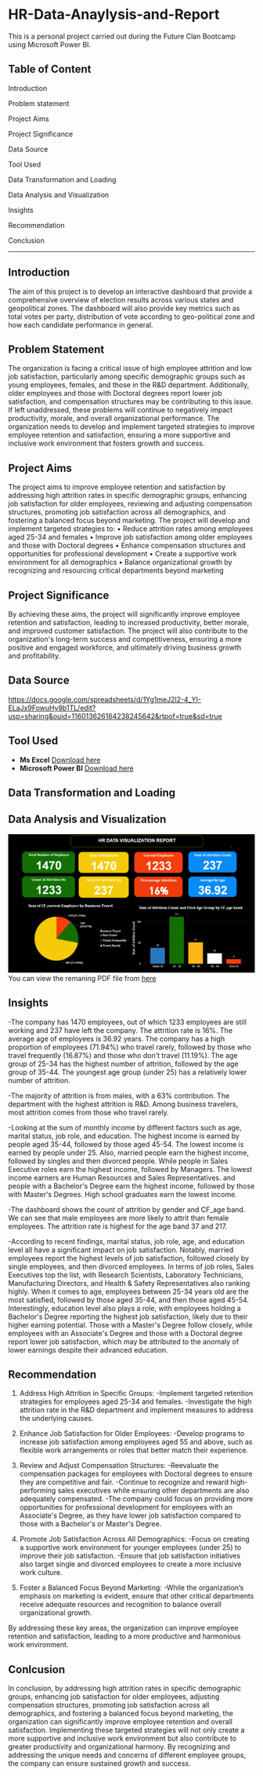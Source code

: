 # HR-Data-Anaylysis-and-Report
This is a personal project carried out during the Future Clan Bootcamp using Microsoft Power BI.
## Table of Content
Introduction

Problem statement

Project Aims

Project Significance

Data Source

Tool Used

Data Transformation and Loading

Data Analysis and Visualization

Insights

Recommendation

Conclusion

- - -

## Introduction
The aim of this project is to develop an interactive dashboard that provide a comprehensive overview of election results across various states and geopolitical zones.
The dashboard will also provide key metrics such as total votes per party, distribution of vote according to geo-political zone and how each candidate performance in general. 

## Problem Statement

The organization is facing a critical issue of high employee attrition and low job satisfaction, particularly among specific demographic groups such as young employees, females, and those in the R&D department. Additionally, older employees and those with Doctoral degrees report lower job satisfaction, and compensation structures may be contributing to this issue. If left unaddressed, these problems will continue to negatively impact productivity, morale, and overall organizational performance. The organization needs to develop and implement targeted strategies to improve employee retention and satisfaction, ensuring a more supportive and inclusive work environment that fosters growth and success.

## Project Aims

The project aims to improve employee retention and satisfaction by addressing high attrition rates in specific demographic groups, enhancing job satisfaction for older employees, reviewing and adjusting compensation structures, promoting job satisfaction across all demographics, and fostering a balanced focus beyond marketing. The project will develop and implement targeted strategies to:
•	Reduce attrition rates among employees aged 25-34 and females
•	Improve job satisfaction among older employees and those with Doctoral degrees
•	Enhance compensation structures and opportunities for professional development
•	Create a supportive work environment for all demographics
•	Balance organizational growth by recognizing and resourcing critical departments beyond marketing


## Project Significance

By achieving these aims, the project will significantly improve employee retention and satisfaction, leading to increased productivity, better morale, and improved customer satisfaction. The project will also contribute to the organization's long-term success and competitiveness, ensuring a more positive and engaged workforce, and ultimately driving business growth and profitability.


## Data Source
https://docs.google.com/spreadsheets/d/1Yg1meJ2l2-4_YI-ELaJx9FowuHy8b1TL/edit?usp=sharing&ouid=116013626164238245642&rtpof=true&sd=true

## Tool Used
- **Ms Excel** [Download here](https://www.microsoft.com)
- **Microsoft Power BI** [Download here](https://www.microsoft.com/en-us/download/details.aspx?id=58494)

## Data Transformation and Loading


## Data Analysis and Visualization
![](HRData1.png)
You can view the remaning PDF file from [here](https://drive.google.com/file/d/1Tudn2FfMxW_p-F4Dn5gHvwbNDnCT8t0T/view?usp=sharing)

## Insights

-The company has 1470 employees, out of which 1233 employees are still working and 237 have left the company. The attrition rate is 16%. The average age of employees is 36.92 years. The company has a high proportion of employees (71.94%) who travel rarely, followed by those who travel frequently (16.87%) and those who don't travel (11.19%). The age group of 25-34 has the highest number of attrition, followed by the age group of 35-44. The youngest age group (under 25) has a relatively lower number of attrition.

-The majority of attrition is from males, with a 63% contribution. The department with the highest attrition is R&D. Among business travelers, most attrition comes from those who travel rarely.

-Looking at the sum of monthly income by different factors such as age, marital status, job role, and education.  The highest income is earned by people aged 35-44, followed by those aged 45-54. The lowest income is earned by people under 25. Also, married people earn the highest income, followed by singles and then divorced people. While people in Sales Executive roles earn the highest income, followed by Managers. The lowest income earners are Human Resources and Sales Representatives. and people with a Bachelor's Degree earn the highest income, followed by those with Master's Degrees. High school graduates earn the lowest income.

-The dashboard shows the count of attrition by gender and CF_age band. We can see that male employees are more likely to attrit than female employees. The attrition rate is highest for the age band 37 and 217.

-According to recent findings, marital status, job role, age, and education level all have a significant impact on job satisfaction. Notably, married employees report the highest levels of job satisfaction, followed closely by single employees, and then divorced employees. In terms of job roles, Sales Executives top the list, with Research Scientists, Laboratory Technicians, Manufacturing Directors, and Health & Safety Representatives also ranking highly. When it comes to age, employees between 25-34 years old are the most satisfied, followed by those aged 35-44, and then those aged 45-54. Interestingly, education level also plays a role, with employees holding a Bachelor's Degree reporting the highest job satisfaction, likely due to their higher earning potential. Those with a Master's Degree follow closely, while employees with an Associate's Degree and those with a Doctoral degree report lower job satisfaction, which may be attributed to the anomaly of lower earnings despite their advanced education.



## Recommendation

1.	Address High Attrition in Specific Groups:
    -Implement targeted retention strategies for employees aged 25-34 and females.
 	  -Investigate the high attrition rate in the R&D department and implement measures to address the underlying causes.
  	
2.	Enhance Job Satisfaction for Older Employees:
 	 -Develop programs to increase job satisfaction among employees aged 55 and above, such as flexible work arrangements or roles that better match their experience.
  	
3.	Review and Adjust Compensation Structures:
	 -Reevaluate the compensation packages for employees with Doctoral degrees to ensure they are competitive and fair.
   -Continue to recognize and reward high-performing sales executives while ensuring other departments are also adequately compensated.
   -The company could focus on providing more opportunities for professional development for employees with an Associate's Degree, as they have lower job satisfaction compared to those with 
    a Bachelor's or Master's Degree.

4.	Promote Job Satisfaction Across All Demographics:
    -Focus on creating a supportive work environment for younger employees (under 25) to improve their job satisfaction.
    -Ensure that job satisfaction initiatives also target single and divorced employees to create a more inclusive work culture.
  	
5.	Foster a Balanced Focus Beyond Marketing:
    -While the organization’s emphasis on marketing is evident, ensure that other critical departments receive adequate resources and recognition to balance overall organizational growth.

 By addressing these key areas, the organization can improve employee retention and satisfaction, leading to a more productive and harmonious work environment.



## Conlcusion

In conclusion, by addressing high attrition rates in specific demographic groups, enhancing job satisfaction for older employees, adjusting compensation structures, promoting job satisfaction across all demographics, and fostering a balanced focus beyond marketing, the organization can significantly improve employee retention and overall satisfaction. Implementing these targeted strategies will not only create a more supportive and inclusive work environment but also contribute to greater productivity and organizational harmony. By recognizing and addressing the unique needs and concerns of different employee groups, the company can ensure sustained growth and success.
